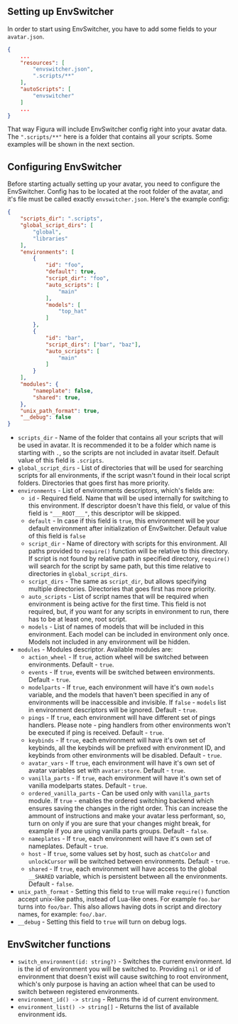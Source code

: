 ## Setting up EnvSwitcher
In order to start using EnvSwitcher, you have to add some fields to your `avatar.json`.
```json
{
    ...
    "resources": [
        "envswitcher.json",
        ".scripts/**"
    ],
    "autoScripts": [
        "envswitcher"
    ]
    ...
}
```
That way Figura will include EnvSwitcher config right into your avatar data. The `".scripts/**"` here is a folder that contains all your scripts. Some examples will be shown in the next section.

## Configuring EnvSwitcher
Before starting actually setting up your avatar, you need to configure the EnvSwitcher. Config has to be located at the root folder of the avatar, and it's file must be called exactly `envswitcher.json`. Here's the example config:
```json
{
    "scripts_dir": ".scripts",
    "global_script_dirs": [
        "global",
        "libraries"
    ],
    "environments": [
        {
            "id": "foo",
            "default": true,
            "script_dir": "foo",
            "auto_scripts": [
                "main"
            ],
            "models": [
                "top_hat"
            ]
        },
        {
            "id": "bar",
            "script_dirs": ["bar", "baz"],
            "auto_scripts": [
                "main"
            ]
        }
    ],
    "modules": {
        "nameplate": false,
        "shared": true,
    },
    "unix_path_format": true,
    "__debug": false
}
```
* `scripts_dir` - Name of the folder that contains all your scripts that will be used in avatar. It is recommended it to be a folder which name is starting with `.`, so the scripts are not included in avatar itself. Default value of this field is `.scripts`.
* `global_script_dirs` - List of directories that will be used for searching scripts for all environments, if the script wasn't found in their local script folders. Directories that goes first has more priority.
* `environments` - List of environments descriptors, which's fields are:
    * `id` - Required field. Name that will be used internally for switching to this environment. If descriptor doesn't have this field, or value of this field is `"___ROOT___"`, this descriptor will be skipped.
    * `default` - In case if this field is `true`, this environment will be your default environment after initialization of EnvSwitcher. Default value of this field is `false`
    * `script_dir` - Name of directory with scripts for this environment. All paths provided to `require()` function will be relative to this directory. If script is not found by relative path in specified directory, `require()` will search for the script by same path, but this time relative to directories in `global_script_dirs`.
    * `script_dirs` - The same as `script_dir`, but allows specifying multiple directories. Directories that goes first has more priority.
    * `auto_scripts` - List of script names that will be required when environment is being active for the first time. This field is not required, but, if you want for any scripts in environment to run, there has to be at least one, root script.
    * `models` - List of names of models that will be included in this environment. Each model can be included in environment only once. Models not included in any environment will be hidden.
* `modules` - Modules descriptor. Available modules are:
    * `action_wheel` - If `true`, action wheel will be switched between environments. Default - `true`.
    * `events` - If `true`, events will be switched between environments. Default - `true`.
    * `modelparts` - If `true`, each environment will have it's own `models` variable, and the models that haven't been specified in any of environments will be inaccessible and invisible. If `false` - `models` list in environment descriptors will be ignored. Default - `true`.
    * `pings` - If `true`, each environment will have different set of pings handlers. Please note - ping handlers from other environments won't be executed if ping is received. Default - `true`.
    * `keybinds` - If `true`, each environment will have it's own set of keybinds, all the keybinds will be prefixed with environment ID, and keybinds from other environments will be disabled. Default - `true`.
    * `avatar_vars` - If `true`, each environment will have it's own set of avatar variables set with `avatar:store`. Default - `true`.
    * `vanilla_parts` - If `true`, each environment will have it's own set of vanilla modelparts states. Default - `true`.
    * `ordered_vanilla_parts` - Can be used only with `vanilla_parts` module. If `true` - enables the ordered switching backend which ensures saving the changes in the right order. This can increase the ammount of instructions and make your avatar less performant, so, turn on only if you are sure that your changes might break, for example if you are using vanilla parts groups. Default - `false`.
    * `nameplates` - If `true`, each environment will have it's own set of nameplates. Default - `true`.
    * `host` - If `true`, some values set by host, such as `chatColor` and `unlockCursor` will be switched between environments. Default - `true`.
    * `shared` - If `true`, each environment will have access to the global `__SHARED` variable, which is persistent between all the environments. Default - `false`.
* `unix_path_format` - Setting this field to `true` will make `require()` function accept unix-like paths, instead of Lua-like ones. For example `foo.bar` turns into `foo/bar`. This also allows having dots in script and directory names, for example: `foo/.bar`.
* `__debug` - Setting this field to `true` will turn on debug logs.

## EnvSwitcher functions
* `switch_environment(id: string?)` - Switches the current environment. Id is the id of environment you will be switched to. Providing `nil` or id of environment that doesn't exist will cause switching to root environment, which's only purpose is having an action wheel that can be used to switch between registered environments.
* `environment_id() -> string` - Returns the id of current environment.
* `environment_list() -> string[]` - Returns the list of available environment ids.